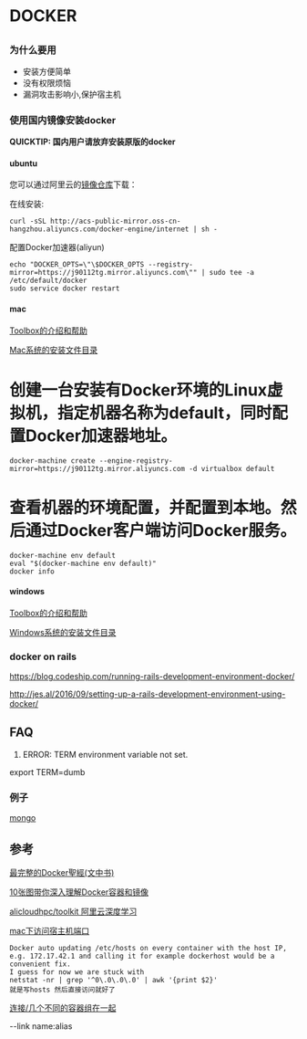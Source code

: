 DOCKER
=============

##

### 为什么要用

* 安装方便简单
* 没有权限烦恼
* 漏洞攻击影响小,保护宿主机

### 使用国内镜像安装docker

**QUICKTIP: 国内用户请放弃安装原版的docker**

#### ubuntu

您可以通过阿里云的[镜像仓库](http://mirrors.aliyun.com/help/docker-engine)下载：

在线安装:

```
curl -sSL http://acs-public-mirror.oss-cn-hangzhou.aliyuncs.com/docker-engine/internet | sh -
```

配置Docker加速器(aliyun)

```
echo "DOCKER_OPTS=\"\$DOCKER_OPTS --registry-mirror=https://j90112tg.mirror.aliyuncs.com\"" | sudo tee -a /etc/default/docker
sudo service docker restart
```

#### mac

[Toolbox的介绍和帮助](http://mirrors.aliyun.com/help/docker-toolbox)

[Mac系统的安装文件目录](http://mirrors.aliyun.com/docker-toolbox/mac)

  # 创建一台安装有Docker环境的Linux虚拟机，指定机器名称为default，同时配置Docker加速器地址。
  ```
  docker-machine create --engine-registry-mirror=https://j90112tg.mirror.aliyuncs.com -d virtualbox default
  ```

  # 查看机器的环境配置，并配置到本地。然后通过Docker客户端访问Docker服务。
  ```
  docker-machine env default
  eval "$(docker-machine env default)"
  docker info
  ```
#### windows

  [Toolbox的介绍和帮助](http://mirrors.aliyun.com/help/docker-toolbox)

  [Windows系统的安装文件目录](http://mirrors.aliyun.com/docker-toolbox/windows)

### docker on rails 

  https://blog.codeship.com/running-rails-development-environment-docker/

  http://jes.al/2016/09/setting-up-a-rails-development-environment-using-docker/

## FAQ

  1. ERROR: TERM environment variable not set.

  export TERM=dumb

### 例子

[mongo](/doc/db/mongo.md)

## 参考

[最完整的Docker聖經(文中书)](https://joshhu.gitbooks.io/docker_theory_install/content/)

[10张图带你深入理解Docker容器和镜像](http://dockone.io/article/783)

[alicloudhpc/toolkit 阿里云深度学习](https://dev.aliyun.com/detail.html?spm=5176.100208.8.2.VSKcdu&repoId=2)

[mac下访问宿主机端口](https://github.com/docker/docker/issues/1143)

```
Docker auto updating /etc/hosts on every container with the host IP, e.g. 172.17.42.1 and calling it for example dockerhost would be a convenient fix.
I guess for now we are stuck with
netstat -nr | grep '^0\.0\.0\.0' | awk '{print $2}'
就是写hosts 然后直接访问就好了
```
[连接/几个不同的容器组在一起](https://www.oschina.net/translate/dockerlinks)

--link name:alias
